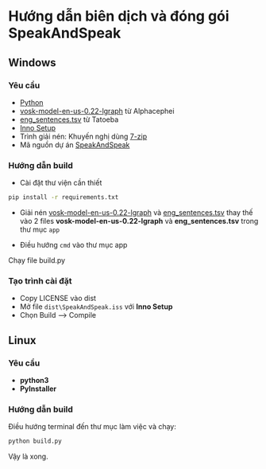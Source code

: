 # Hướng dẫn biên dịch và đóng gói SpeakAndSpeak

## Windows

### Yêu cầu
- [Python](https://www.python.org/downloads/)
- [vosk-model-en-us-0.22-lgraph](https://alphacephei.com/vosk/models/vosk-model-en-us-0.22-lgraph.zip) từ Alphacephei
- [eng_sentences.tsv](https://downloads.tatoeba.org/exports/per_language/eng/eng_sentences.tsv.bz2) từ Tatoeba
- [Inno Setup](https://jrsoftware.org/isdl.php#stable)
- Trình giải nén: Khuyến nghị dùng [7-zip](https://www.7-zip.org/)
- Mã nguồn dự án [SpeakAndSpeak](https://github.com/nguyenhhoa03/SpeakAndSpeak/archive/refs/heads/main.zip)

### Hướng dẫn build

- Cài đặt thư viện cần thiết
```cmd
pip install -r requirements.txt
```

- Giải nén [vosk-model-en-us-0.22-lgraph](https://alphacephei.com/vosk/models/vosk-model-en-us-0.22-lgraph.zip) và [eng_sentences.tsv](https://downloads.tatoeba.org/exports/per_language/eng/eng_sentences.tsv.bz2) thay thế vào 2 files **vosk-model-en-us-0.22-lgraph** và **eng_sentences.tsv** trong thư mục `app`

- Điều hướng `cmd` vào thư mục app

Chạy file build.py

### Tạo trình cài đặt

- Copy LICENSE vào dist
- Mở file `dist\SpeakAndSpeak.iss` với **Inno Setup**
- Chọn Build --> Compile

## Linux

### Yêu cầu 
- **python3**
- **PyInstaller**

### Hướng dẫn build

Điều hướng terminal đến thư mục làm việc và chạy:

```bash
python build.py
```

Vậy là xong.
